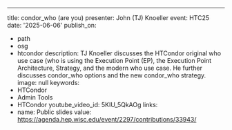 ---
title: condor_who (are you)
presenter: John (TJ) Knoeller
event: HTC25
date: '2025-06-06'
publish_on:
- path
- osg
- htcondor
description: TJ Knoeller discusses the HTCondor original who use case (who is using
  the Execution Point (EP), the Execution Point Architecture, Strategy, and the modern
  who use case. He further discusses condor_who options and the new condor_who strategy.
image: null
keywords:
- HTCondor
- Admin Tools
- HTCondor
youtube_video_id: 5KIU_5QkAOg
links:
- name: Public slides
  value: https://agenda.hep.wisc.edu/event/2297/contributions/33943/
